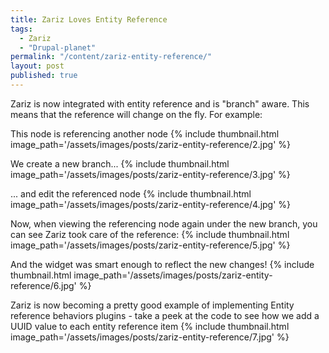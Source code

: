 ```yaml
---
title: Zariz Loves Entity Reference
tags:
  - Zariz
  - "Drupal-planet"
permalink: "/content/zariz-entity-reference/"
layout: post
published: true
---
```



Zariz is now integrated with entity reference and is "branch" aware. This means
that the reference will change on the fly. For example:

<!-- more -->

This node is referencing another node
{% include thumbnail.html image_path='/assets/images/posts/zariz-entity-reference/2.jpg' %}

We create a new branch...
{% include thumbnail.html image_path='/assets/images/posts/zariz-entity-reference/3.jpg' %}

... and edit the referenced node
{% include thumbnail.html image_path='/assets/images/posts/zariz-entity-reference/4.jpg' %}

Now, when viewing the referencing node again under the new branch, you can see
Zariz took care of the reference:
{% include thumbnail.html image_path='/assets/images/posts/zariz-entity-reference/5.jpg' %}

And the widget was smart enough to reflect the new changes!
{% include thumbnail.html image_path='/assets/images/posts/zariz-entity-reference/6.jpg' %}

Zariz is now becoming a pretty good example of implementing Entity reference behaviors plugins - take a peek at the code to see how we add a UUID value to each entity reference item
{% include thumbnail.html image_path='/assets/images/posts/zariz-entity-reference/7.jpg' %}
